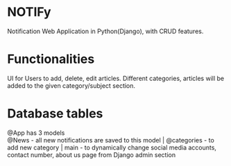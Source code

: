 # NOTIFy
 Notification Web Application in Python(Django), with CRUD features.
 
# Functionalities
 UI for Users to add, delete, edit articles. 
 Different categories, articles will be added to the given category/subject section.
 
# Database tables 
 
 @App has 3 models         
  @News - all new notifications are saved to this model | 
  @categories - to add new category |
 main - to dynamically change social media accounts, contact number, about us page from Django admin section
 
